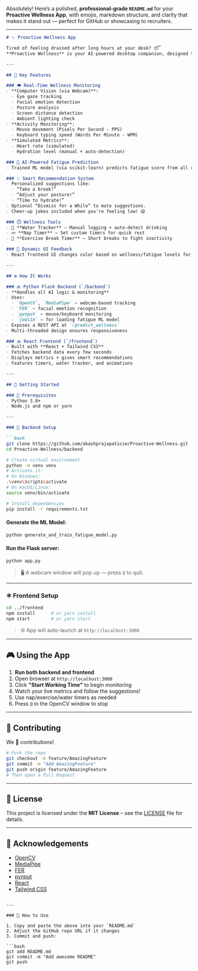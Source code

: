 Absolutely! Here’s a polished, **professional-grade `README.md`** for your **Proactive Wellness App**, with emojis, markdown structure, and clarity that makes it stand out — perfect for GitHub or showcasing to recruiters.

---

````markdown
# ✨ Proactive Wellness App

Tired of feeling drained after long hours at your desk? 😴  
**Proactive Wellness** is your AI-powered desktop companion, designed to boost your productivity and safeguard your mental and physical well-being — in real time!

---

## 🌟 Key Features

### 👁️ Real-Time Wellness Monitoring
- **Computer Vision (via Webcam)**:
  - Eye gaze tracking
  - Facial emotion detection
  - Posture analysis
  - Screen distance detection
  - Ambient lighting check
- **Activity Monitoring**:
  - Mouse movement (Pixels Per Second - PPS)
  - Keyboard typing speed (Words Per Minute - WPM)
- **Simulated Metrics**:
  - Heart rate (simulated)
  - Hydration level (manual + auto-detection)

### 🧠 AI-Powered Fatigue Prediction
- Trained ML model (via scikit-learn) predicts fatigue score from all real-time inputs.

### 💡 Smart Recommendation System
- Personalized suggestions like:
  - “Take a break!”
  - “Adjust your posture!”
  - “Time to hydrate!”
- Optional “Dismiss for a While” to mute suggestions.
- Cheer-up jokes included when you're feeling low! 😄

### ⏱️ Wellness Tools
- 🥤 **Water Tracker** – Manual logging + auto-detect drinking
- 💤 **Nap Timer** – Set custom timers for quick rest
- 🏃 **Exercise Break Timer** – Short breaks to fight inactivity

### 🌈 Dynamic UI Feedback
- React frontend UI changes color based on wellness/fatigue levels for instant visual alerts.

---

## ⚙️ How It Works

### 🔙 Python Flask Backend (`/backend`)
- **Handles all AI logic & monitoring**
- Uses:
  - `OpenCV`, `MediaPipe` – webcam-based tracking
  - `FER` – facial emotion recognition
  - `pynput` – mouse/keyboard monitoring
  - `joblib` – for loading fatigue ML model
- Exposes a REST API at `/predict_wellness`
- Multi-threaded design ensures responsiveness

### 🔜 React Frontend (`/frontend`)
- Built with **React + Tailwind CSS**
- Fetches backend data every few seconds
- Displays metrics + gives smart recommendations
- Features timers, water tracker, and animations

---

## 🚀 Getting Started

### 🔧 Prerequisites
- Python 3.8+
- Node.js and npm or yarn

---

### 🐍 Backend Setup

```bash
git clone https://github.com/akashprajapaticse/Proactive-Wellness.git
cd Proactive-Wellness/backend

# Create virtual environment
python -m venv venv
# Activate it:
# On Windows:
.\venv\Scripts\activate
# On macOS/Linux:
source venv/bin/activate

# Install dependencies
pip install -r requirements.txt
````

#### Generate the ML Model:

```bash
python generate_and_train_fatigue_model.py
```

#### Run the Flask server:

```bash
python app.py
```

> 🖥 A webcam window will pop up — press `Q` to quit.

---

### ⚛️ Frontend Setup

```bash
cd ../frontend
npm install      # or yarn install
npm start        # or yarn start
```

> 🌐 App will auto-launch at `http://localhost:3000`

---

## 🎮 Using the App

1. **Run both backend and frontend**
2. Open browser at `http://localhost:3000`
3. Click **"Start Working Time"** to begin monitoring
4. Watch your live metrics and follow the suggestions!
5. Use nap/exercise/water timers as needed
6. Press `Q` in the OpenCV window to stop

---

## 🤝 Contributing

We 💙 contributions!

```bash
# Fork the repo
git checkout -b feature/AmazingFeature
git commit -m "Add AmazingFeature"
git push origin feature/AmazingFeature
# Then open a Pull Request
```

---

## 📄 License

This project is licensed under the **MIT License** – see the [LICENSE](./LICENSE) file for details.

---

## 🙌 Acknowledgements

* [OpenCV](https://opencv.org/)
* [MediaPipe](https://google.github.io/mediapipe/)
* [FER](https://github.com/justinshenk/fer)
* [pynput](https://pypi.org/project/pynput/)
* [React](https://reactjs.org/)
* [Tailwind CSS](https://tailwindcss.com/)

````

---

### 📌 How to Use

1. Copy and paste the above into your `README.md`
2. Adjust the GitHub repo URL if it changes
3. Commit and push:

```bash
git add README.md
git commit -m "Add awesome README"
git push
````
